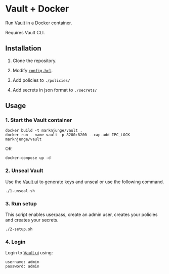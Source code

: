 # Vault + Docker

Run [Vault](https://www.vaultproject.io/) in a Docker container.  

Requires Vault CLI.

## Installation

1. Clone the repository.

2. Modify [`config.hcl`](config.hcl).

3. Add policies to `./policies/`

4. Add secrets in json format to `./secrets/`

## Usage

### 1. Start the Vault container

```
docker build -t marknjunge/vault .
docker run --name vault -p 8200:8200 --cap-add IPC_LOCK marknjunge/vault
```

OR

```
docker-compose up -d
```

### 2. Unseal Vault

Use the [Vault ui](http://localhost:8200/ui/) to generate keys and unseal or use the following command.

```
./1-unseal.sh
```

### 3. Run setup

This script enables userpass, create an admin user, creates your policies and creates your secrets.

```
./2-setup.sh
```

### 4. Login

Login to [Vault ui](http://localhost:8200/ui/) using:

```
username: admin
password: admin
```
